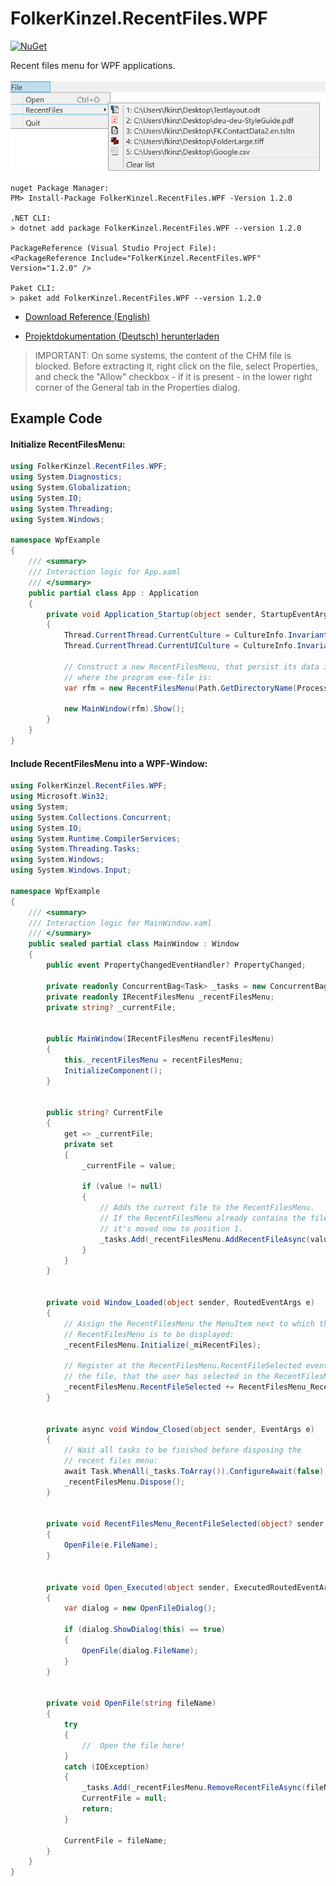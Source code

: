 # FolkerKinzel.RecentFiles.WPF
[![NuGet](https://img.shields.io/nuget/v/FolkerKinzel.RecentFiles.WPF)](https://www.nuget.org/packages/FolkerKinzel.RecentFiles.WPF/)


Recent files menu for WPF applications.

![Screenshot](screenshot.png)

```
nuget Package Manager:
PM> Install-Package FolkerKinzel.RecentFiles.WPF -Version 1.2.0

.NET CLI:
> dotnet add package FolkerKinzel.RecentFiles.WPF --version 1.2.0

PackageReference (Visual Studio Project File):
<PackageReference Include="FolkerKinzel.RecentFiles.WPF" Version="1.2.0" />

Paket CLI:
> paket add FolkerKinzel.RecentFiles.WPF --version 1.2.0
```

* [Download Reference (English)](https://github.com/FolkerKinzel/RecentFiles.WPF/blob/master/FolkerKinzel.RecentFiles.WPF.Reference.en/Help/FolkerKinzel.RecentFiles.WPF.Reference.en.chm)

* [Projektdokumentation (Deutsch) herunterladen](https://github.com/FolkerKinzel/RecentFiles.WPF/blob/master/FolkerKinzel.RecentFiles.WPF.Doku.de/Help/FolkerKinzel.RecentFiles.Doku.de.chm)

> IMPORTANT: On some systems, the content of the CHM file is blocked. Before extracting it,
>  right click on the file, select Properties, and check the "Allow" checkbox - if it 
> is present - in the lower right corner of the General tab in the Properties dialog.


## Example Code
#### Initialize RecentFilesMenu: 
```c#
using FolkerKinzel.RecentFiles.WPF;
using System.Diagnostics;
using System.Globalization;
using System.IO;
using System.Threading;
using System.Windows;

namespace WpfExample
{
    /// <summary>
    /// Interaction logic for App.xaml
    /// </summary>
    public partial class App : Application
    {
        private void Application_Startup(object sender, StartupEventArgs e)
        {
            Thread.CurrentThread.CurrentCulture = CultureInfo.InvariantCulture;
            Thread.CurrentThread.CurrentUICulture = CultureInfo.InvariantCulture;

            // Construct a new RecentFilesMenu, that persist its data in the same directory,
            // where the program exe-file is:
            var rfm = new RecentFilesMenu(Path.GetDirectoryName(Process.GetCurrentProcess().MainModule.FileName)!);

            new MainWindow(rfm).Show();
        }
    }
}
```

#### Include RecentFilesMenu into a WPF-Window: 

```c#
using FolkerKinzel.RecentFiles.WPF;
using Microsoft.Win32;
using System;
using System.Collections.Concurrent;
using System.IO;
using System.Runtime.CompilerServices;
using System.Threading.Tasks;
using System.Windows;
using System.Windows.Input;

namespace WpfExample
{
    /// <summary>
    /// Interaction logic for MainWindow.xaml
    /// </summary>
    public sealed partial class MainWindow : Window
    {
        public event PropertyChangedEventHandler? PropertyChanged;

        private readonly ConcurrentBag<Task> _tasks = new ConcurrentBag<Task>();
        private readonly IRecentFilesMenu _recentFilesMenu;
        private string? _currentFile;


        public MainWindow(IRecentFilesMenu recentFilesMenu)
        {
            this._recentFilesMenu = recentFilesMenu;
            InitializeComponent();
        }


        public string? CurrentFile
        {
            get => _currentFile;
            private set
            {
                _currentFile = value;

                if (value != null)
                {
                    // Adds the current file to the RecentFilesMenu.
                    // If the RecentFilesMenu already contains the file,
                    // it's moved now to position 1.
                    _tasks.Add(_recentFilesMenu.AddRecentFileAsync(value));
                }
            }
        }


        private void Window_Loaded(object sender, RoutedEventArgs e)
        {
            // Assign the RecentFilesMenu the MenuItem next to which the 
            // RecentFilesMenu is to be displayed:
            _recentFilesMenu.Initialize(_miRecentFiles);

            // Register at the RecentFilesMenu.RecentFileSelected event, to open
            // the file, that the user has selected in the RecentFilesMenu:
            _recentFilesMenu.RecentFileSelected += RecentFilesMenu_RecentFileSelected;
        }


        private async void Window_Closed(object sender, EventArgs e)
        {
            // Wait all tasks to be finished before disposing the
            // recent files menu:
            await Task.WhenAll(_tasks.ToArray()).ConfigureAwait(false);
            _recentFilesMenu.Dispose();
        }


        private void RecentFilesMenu_RecentFileSelected(object? sender, RecentFileSelectedEventArgs e)
        {
            OpenFile(e.FileName);
        }


        private void Open_Executed(object sender, ExecutedRoutedEventArgs e)
        {
            var dialog = new OpenFileDialog();

            if (dialog.ShowDialog(this) == true)
            {
                OpenFile(dialog.FileName);
            }
        }


        private void OpenFile(string fileName)
        {
            try
            {
                //  Open the file here!
            }
            catch (IOException)
            {
                _tasks.Add(_recentFilesMenu.RemoveRecentFileAsync(fileName));
                CurrentFile = null;
                return;
            }

            CurrentFile = fileName;
        }
    }
}
```


